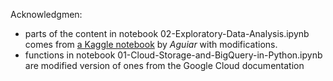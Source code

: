 Acknowledgmen:
* parts of the content in notebook 02-Exploratory-Data-Analysis.ipynb comes from [a Kaggle notebook](https://www.kaggle.com/jsaguiar/exploratory-analysis-with-seaborn) by *Aguiar* with modifications.
* functions in notebook 01-Cloud-Storage-and-BigQuery-in-Python.ipynb are modified version of ones from the Google Cloud documentation

